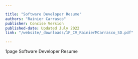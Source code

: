 ```yaml
---

title: "Software Developer Resume" 
authors: "Rainier Carrasco"
publisher: Concise Version
published-date: Updated July 2022
link: "/website/_downloads/1P_CV_RainierMCarrasco_SD.pdf"

---
```


1page Software Developer Resume
